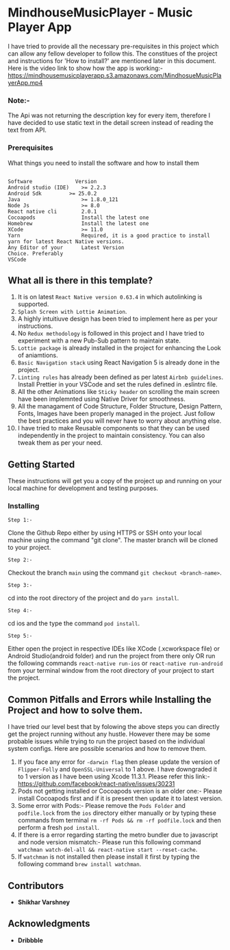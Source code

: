 # MindhouseMusicPlayer - Music Player App

I have tried to provide all the necessary pre-requisites in this project which can allow any fellow developer to follow this. The constitues of the project and instructions for 'How to install?' are mentioned later in this document.
Here is the video link to show how the app is working:- https://mindhousemusicplayerapp.s3.amazonaws.com/MindhosueMusicPlayerApp.mp4

### Note:- 
The Api was not returning the description key for every item, therefore I have decided to use static text in the detail screen instead of reading the text from API.

### Prerequisites

What things you need to install the software and how to install them

```

Software	          Version
Android studio (IDE)	>= 2.2.3
Android Sdk	        >= 25.0.2
Java	                >= 1.8.0_121
Node Js	                >= 8.0
React native cli        2.0.1
Cocoapods               Install the latest one
Homebrew                Install the latest one
XCode                   >= 11.0
Yarn                    Required, it is a good practice to install yarn for latest React Native versions.
Any Editor of your      Latest Version
Choice. Preferably 
VSCode
```

## What all is there in this template?

1. It is on latest ```React Native version 0.63.4``` in which autolinking is supported.
2. ```Splash Screen with Lottie Animation```.
3. A highly intuitiuve design has been tried to implement here as per your instructions.
4. No ```Redux methodology``` is followed in this project and I have tried to experiment with a new Pub-Sub pattern to maintain state.
5. ```Lottie package``` is already installed in the project for enhancing the Look of aniamtions.
6. ```Basic Navigation stack``` using React Navigation 5 is already done in the project. 
7. ```Linting rules``` has already been defined as per latest ```Airbnb guidelines```. Install Prettier in your VSCode and set the rules defined in .eslintrc file.
8. All the other Animations like ```Sticky header``` on scrolling the main screen have been implemnted using Native Driver for smoothness.
9. All the managament of Code Structure, Folder Structure, Design Pattern, Fonts, Images have been properly managed in the project. Just follow the best practices and you will never have to worry about anything else.
15. I have tried to make Reusable components so that they can be used independently in the project to maintain consistency. You can also tweak them as per your need.

## Getting Started

These instructions will get you a copy of the project up and running on your local machine for development and testing purposes.



### Installing

```
Step 1:-
```
Clone the Github Repo either by using HTTPS or SSH onto your local machine using the command "git clone". The master branch will be cloned to your project.

```
Step 2:- 
```
Checkout the branch ```main``` using the command ```git checkout <branch-name>```.

```
Step 3:- 
```
cd into the root directory of the project and do ```yarn install```.

```
Step 4:- 
```
cd ios and the type the command ```pod install```.

```
Step 5:- 
```
Either open the project in respective IDEs like XCode (<project-name>.xcworkspace file) or Android Studio(android folder) and run the project from there only OR run the following commands ```react-native run-ios``` or ```react-native run-android``` from your terminal window from the root directory of your project to start the project.
    
    
## Common Pitfalls and Errors while Installing the Project and how to solve them.

I have tried our level best that by folowing the above steps you can directly get the project running without any hustle. However there may be some probable issues while trying to run the project based on the individual system configs. Here are possible scenarios and how to remove them.

1. If you face any error for ```-darwin flag``` then please update the version of ```Flipper-Folly``` and ```OpenSSL-Universal``` to 1 above. I have downgraded it to 1 version as I have been using Xcode 11.3.1. Please refer this link:- https://github.com/facebook/react-native/issues/30231
2. Pods not getting installed or Cocoapods version is an older one:- Please install Cocoapods first and if it is present then update it to latest version.
3. Some error with Pods:- Please remove the `Pods Folder` and `podfile.lock` from the `ios` directory either manually or by typing these commands from terminal ```rm -rf Pods && rm -rf podfile.lock``` and then perform a fresh `pod install`.
4. If there is a error regarding starting the metro bundler due to javascript and node version mismatch:- Please run this following command ```watchman watch-del-all && react-native start --reset-cache```.
5. If ```watchman``` is not installed then please install it first by typing the following command ```brew install watchman```.

    
## Contributors
* **Shikhar Varshney**

## Acknowledgments
* **Dribbble**
